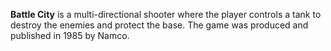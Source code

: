 **Battle City** is a multi-directional shooter where the player controls a tank to destroy the enemies and protect the base. The game was produced and published in 1985 by Namco.